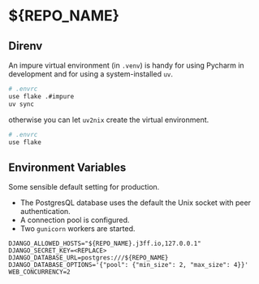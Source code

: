 # ${REPO_NAME}

## Direnv

An impure virtual environment (in `.venv`) is handy for using Pycharm in development and for using a system-installed `uv`.

```bash
# .envrc
use flake .#impure
uv sync
```

otherwise you can let `uv2nix` create the virtual environment.

```bash
# .envrc
use flake
```

## Environment Variables

Some sensible default setting for production.

- The PostgresQL database uses the default the Unix socket with peer authentication.
- A connection pool is configured.
- Two `gunicorn` workers are started.

```shell
DJANGO_ALLOWED_HOSTS="${REPO_NAME}.j3ff.io,127.0.0.1"
DJANGO_SECRET_KEY=<REPLACE>
DJANGO_DATABASE_URL=postgres:///${REPO_NAME}
DJANGO_DATABASE_OPTIONS='{"pool": {"min_size": 2, "max_size": 4}}'
WEB_CONCURRENCY=2
```
